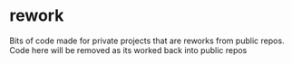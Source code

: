 # rework
Bits of code made for private projects that are reworks from public repos. Code here will be removed as its worked back into public repos
